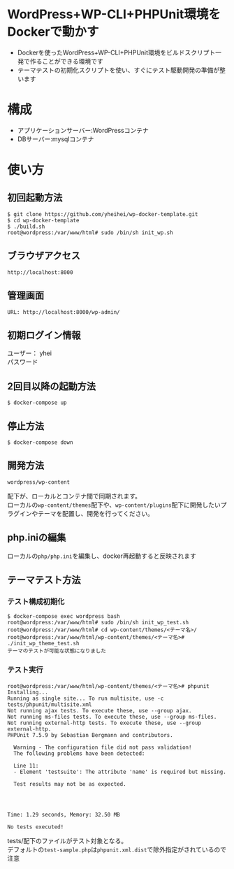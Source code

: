 # WordPress+WP-CLI+PHPUnit環境をDockerで動かす
* Dockerを使ったWordPress+WP-CLI+PHPUnit環境をビルドスクリプト一発で作ることができる環境です
* テーマテストの初期化スクリプトを使い、すぐにテスト駆動開発の準備が整います
# 構成
* アプリケーションサーバー:WordPressコンテナ
* DBサーバー:mysqlコンテナ
# 使い方
## 初回起動方法
```
$ git clone https://github.com/yheihei/wp-docker-template.git
$ cd wp-docker-template
$ ./build.sh
root@wordpress:/var/www/html# sudo /bin/sh init_wp.sh
```
## ブラウザアクセス
```
http://localhost:8000
```
## 管理画面
```
URL: http://localhost:8000/wp-admin/
```
## 初期ログイン情報
ユーザー： yhei  
パスワード
## 2回目以降の起動方法
```
$ docker-compose up
```
## 停止方法
```
$ docker-compose down
```
## 開発方法
```
wordpress/wp-content
```
配下が、ローカルとコンテナ間で同期されます。  
ローカルの`wp-content/themes`配下や、`wp-content/plugins`配下に開発したいプラグインやテーマを配置し、開発を行ってください。
## php.iniの編集
ローカルの`php/php.ini`を編集し、docker再起動すると反映されます
## テーマテスト方法
### テスト構成初期化
```
$ docker-compose exec wordpress bash
root@wordpress:/var/www/html# sudo /bin/sh init_wp_test.sh
root@wordpress:/var/www/html# cd wp-content/themes/<テーマ名>/
root@wordpress:/var/www/html/wp-content/themes/<テーマ名># ./init_wp_theme_test.sh
テーマのテストが可能な状態になりました
```
### テスト実行
```
root@wordpress:/var/www/html/wp-content/themes/<テーマ名># phpunit 
Installing...
Running as single site... To run multisite, use -c tests/phpunit/multisite.xml
Not running ajax tests. To execute these, use --group ajax.
Not running ms-files tests. To execute these, use --group ms-files.
Not running external-http tests. To execute these, use --group external-http.
PHPUnit 7.5.9 by Sebastian Bergmann and contributors.

  Warning - The configuration file did not pass validation!
  The following problems have been detected:

  Line 11:
  - Element 'testsuite': The attribute 'name' is required but missing.

  Test results may not be as expected.




Time: 1.29 seconds, Memory: 32.50 MB

No tests executed!
```
tests/配下のファイルがテスト対象となる。  
デフォルトの`test-sample.php`は`phpunit.xml.dist`で除外指定がされているので注意
